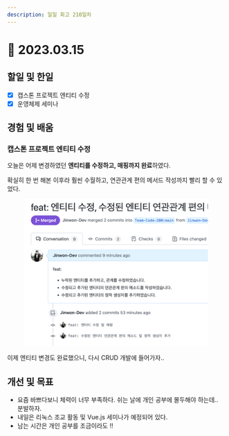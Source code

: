 ```yaml
---
description: 일일 회고 210일차
---
```


# 🤪 2023.03.15

## 할일 및 한일&#x20;

* [x] 캡스톤 프로젝트 엔티티 수정&#x20;
* [x] 운영체제 세미나&#x20;

## 경험 및 배움&#x20;

### 캡스톤 프로젝트 엔티티 수정&#x20;

오늘은 어제 변경하였던 **엔티티를 수정하고, 매핑까지 완료**하였다.

확실히 한 번 해본 이후라 훨씬 수월하고, 연관관계 편의 메서드 작성까지 빨리 할 수 있었다.

<figure><img src="../.gitbook/assets/image (2).png" alt=""><figcaption></figcaption></figure>

이제 엔티티 변경도 완료했으니, 다시 CRUD 개발에 들어가자..

## 개선 및 목표&#x20;

* 요즘 바쁘다보니 체력이 너무 부족하다. 쉬는 날에 개인 공부에 몰두해야 하는데.. 분발하자.&#x20;
* 내일은 리눅스 조교 활동 및 Vue.js 세미나가 예정되어 있다.&#x20;
* 남는 시간은 개인 공부를 조금이라도 !!&#x20;
